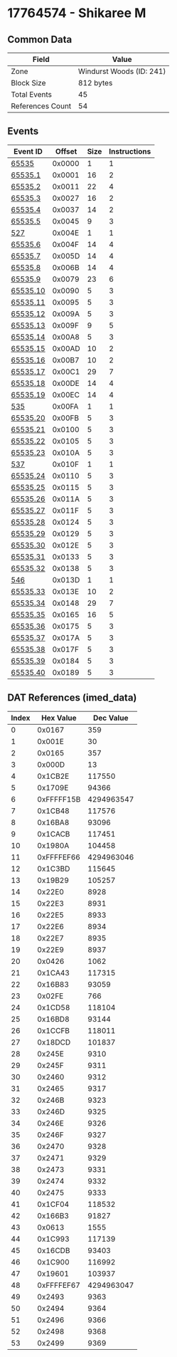 # 17764574 - Shikaree M

## Common Data

| Field            | Value                    |
|------------------|--------------------------|
| Zone             | Windurst Woods (ID: 241) |
| Block Size       | 812 bytes                |
| Total Events     | 45                       |
| References Count | 54                       |

## Events

| Event ID                  | Offset   |   Size |   Instructions |
|---------------------------|----------|--------|----------------|
| [65535](./65535.md)       | 0x0000   |      1 |              1 |
| [65535.1](./65535.1.md)   | 0x0001   |     16 |              2 |
| [65535.2](./65535.2.md)   | 0x0011   |     22 |              4 |
| [65535.3](./65535.3.md)   | 0x0027   |     16 |              2 |
| [65535.4](./65535.4.md)   | 0x0037   |     14 |              2 |
| [65535.5](./65535.5.md)   | 0x0045   |      9 |              3 |
| [527](./527.md)           | 0x004E   |      1 |              1 |
| [65535.6](./65535.6.md)   | 0x004F   |     14 |              4 |
| [65535.7](./65535.7.md)   | 0x005D   |     14 |              4 |
| [65535.8](./65535.8.md)   | 0x006B   |     14 |              4 |
| [65535.9](./65535.9.md)   | 0x0079   |     23 |              6 |
| [65535.10](./65535.10.md) | 0x0090   |      5 |              3 |
| [65535.11](./65535.11.md) | 0x0095   |      5 |              3 |
| [65535.12](./65535.12.md) | 0x009A   |      5 |              3 |
| [65535.13](./65535.13.md) | 0x009F   |      9 |              5 |
| [65535.14](./65535.14.md) | 0x00A8   |      5 |              3 |
| [65535.15](./65535.15.md) | 0x00AD   |     10 |              2 |
| [65535.16](./65535.16.md) | 0x00B7   |     10 |              2 |
| [65535.17](./65535.17.md) | 0x00C1   |     29 |              7 |
| [65535.18](./65535.18.md) | 0x00DE   |     14 |              4 |
| [65535.19](./65535.19.md) | 0x00EC   |     14 |              4 |
| [535](./535.md)           | 0x00FA   |      1 |              1 |
| [65535.20](./65535.20.md) | 0x00FB   |      5 |              3 |
| [65535.21](./65535.21.md) | 0x0100   |      5 |              3 |
| [65535.22](./65535.22.md) | 0x0105   |      5 |              3 |
| [65535.23](./65535.23.md) | 0x010A   |      5 |              3 |
| [537](./537.md)           | 0x010F   |      1 |              1 |
| [65535.24](./65535.24.md) | 0x0110   |      5 |              3 |
| [65535.25](./65535.25.md) | 0x0115   |      5 |              3 |
| [65535.26](./65535.26.md) | 0x011A   |      5 |              3 |
| [65535.27](./65535.27.md) | 0x011F   |      5 |              3 |
| [65535.28](./65535.28.md) | 0x0124   |      5 |              3 |
| [65535.29](./65535.29.md) | 0x0129   |      5 |              3 |
| [65535.30](./65535.30.md) | 0x012E   |      5 |              3 |
| [65535.31](./65535.31.md) | 0x0133   |      5 |              3 |
| [65535.32](./65535.32.md) | 0x0138   |      5 |              3 |
| [546](./546.md)           | 0x013D   |      1 |              1 |
| [65535.33](./65535.33.md) | 0x013E   |     10 |              2 |
| [65535.34](./65535.34.md) | 0x0148   |     29 |              7 |
| [65535.35](./65535.35.md) | 0x0165   |     16 |              5 |
| [65535.36](./65535.36.md) | 0x0175   |      5 |              3 |
| [65535.37](./65535.37.md) | 0x017A   |      5 |              3 |
| [65535.38](./65535.38.md) | 0x017F   |      5 |              3 |
| [65535.39](./65535.39.md) | 0x0184   |      5 |              3 |
| [65535.40](./65535.40.md) | 0x0189   |      5 |              3 |

## DAT References (imed_data)

|   Index | Hex Value   |   Dec Value |
|---------|-------------|-------------|
|       0 | 0x0167      |         359 |
|       1 | 0x001E      |          30 |
|       2 | 0x0165      |         357 |
|       3 | 0x000D      |          13 |
|       4 | 0x1CB2E     |      117550 |
|       5 | 0x1709E     |       94366 |
|       6 | 0xFFFFF15B  |  4294963547 |
|       7 | 0x1CB48     |      117576 |
|       8 | 0x16BA8     |       93096 |
|       9 | 0x1CACB     |      117451 |
|      10 | 0x1980A     |      104458 |
|      11 | 0xFFFFEF66  |  4294963046 |
|      12 | 0x1C3BD     |      115645 |
|      13 | 0x19B29     |      105257 |
|      14 | 0x22E0      |        8928 |
|      15 | 0x22E3      |        8931 |
|      16 | 0x22E5      |        8933 |
|      17 | 0x22E6      |        8934 |
|      18 | 0x22E7      |        8935 |
|      19 | 0x22E9      |        8937 |
|      20 | 0x0426      |        1062 |
|      21 | 0x1CA43     |      117315 |
|      22 | 0x16B83     |       93059 |
|      23 | 0x02FE      |         766 |
|      24 | 0x1CD58     |      118104 |
|      25 | 0x16BD8     |       93144 |
|      26 | 0x1CCFB     |      118011 |
|      27 | 0x18DCD     |      101837 |
|      28 | 0x245E      |        9310 |
|      29 | 0x245F      |        9311 |
|      30 | 0x2460      |        9312 |
|      31 | 0x2465      |        9317 |
|      32 | 0x246B      |        9323 |
|      33 | 0x246D      |        9325 |
|      34 | 0x246E      |        9326 |
|      35 | 0x246F      |        9327 |
|      36 | 0x2470      |        9328 |
|      37 | 0x2471      |        9329 |
|      38 | 0x2473      |        9331 |
|      39 | 0x2474      |        9332 |
|      40 | 0x2475      |        9333 |
|      41 | 0x1CF04     |      118532 |
|      42 | 0x166B3     |       91827 |
|      43 | 0x0613      |        1555 |
|      44 | 0x1C993     |      117139 |
|      45 | 0x16CDB     |       93403 |
|      46 | 0x1C900     |      116992 |
|      47 | 0x19601     |      103937 |
|      48 | 0xFFFFEF67  |  4294963047 |
|      49 | 0x2493      |        9363 |
|      50 | 0x2494      |        9364 |
|      51 | 0x2496      |        9366 |
|      52 | 0x2498      |        9368 |
|      53 | 0x2499      |        9369 |

